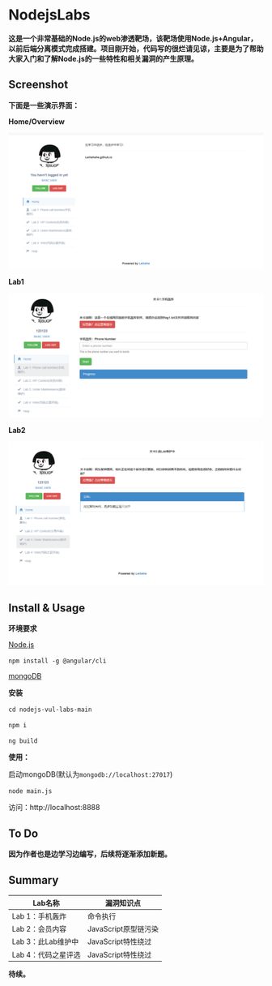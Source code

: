 # NodejsLabs

**这是一个非常基础的Node.js的web渗透靶场，该靶场使用Node.js+Angular，以前后端分离模式完成搭建。项目刚开始，代码写的很烂请见谅，主要是为了帮助大家入门和了解Node.js的一些特性和相关漏洞的产生原理。**

## Screenshot

**下面是一些演示界面：**

**Home/Overview**

![screenshot1](./image/screenshot1.png)

 **Lab1**

![screenshot2](./image/screenshot2.png)

**Lab2**

![screenshot2](./image/screenshot3.png)

## Install & Usage

**环境要求**

[Node.js](https://nodejs.org/en/download/)

`npm install -g @angular/cli`

[mongoDB](https://docs.mongodb.com/manual/administration/install-community/)

**安装**

`cd nodejs-vul-labs-main`

`npm i`

`ng build` 

**使用：**

启动mongoDB(默认为`mongodb://localhost:27017`)

`node main.js`

访问：http://localhost:8888

## To Do

**因为作者也是边学习边编写，后续将逐渐添加新题。**

## Summary

| Lab名称             | 漏洞知识点           |
| ------------------- | -------------------- |
| Lab 1：手机轰炸     | 命令执行             |
| Lab 2：会员内容     | JavaScript原型链污染 |
| Lab 3：此Lab维护中  | JavaScript特性绕过   |
| Lab 4：代码之星评选 | JavaScript特性绕过   |

**待续。**

